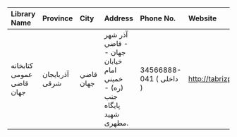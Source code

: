 | Library Name             | Province       | City      | Address                                                                | Phone No.               | Website            |
|:-------------------------|:---------------|:----------|:-----------------------------------------------------------------------|:------------------------|:-------------------|
| كتابخانه عمومی قاضی جهان | آذربایجان شرقی | قاضي جهان | آذر شهر - قاضي جهان - خيابان امام خميني (ره) - جنب پايگاه شهيد مطهرى.  | 34566888-041 ( داخلی  ) | http://tabrizpl.ir |